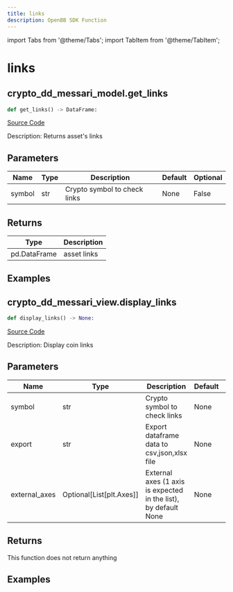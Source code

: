 ```yaml
---
title: links
description: OpenBB SDK Function
---
```


import Tabs from '@theme/Tabs';
import TabItem from '@theme/TabItem';

# links

<Tabs>
<TabItem value="model" label="Model" default>

## crypto_dd_messari_model.get_links

```python title='openbb_terminal/decorators.py'
def get_links() -> DataFrame:
```
[Source Code](https://github.com/OpenBB-finance/OpenBBTerminal/tree/main/openbb_terminal/decorators.py#L186)

Description: Returns asset's links

## Parameters

| Name | Type | Description | Default | Optional |
| ---- | ---- | ----------- | ------- | -------- |
| symbol | str | Crypto symbol to check links | None | False |

## Returns

| Type | Description |
| ---- | ----------- |
| pd.DataFrame | asset links |

## Examples



</TabItem>
<TabItem value="view" label="View">

## crypto_dd_messari_view.display_links

```python title='openbb_terminal/decorators.py'
def display_links() -> None:
```
[Source Code](https://github.com/OpenBB-finance/OpenBBTerminal/tree/main/openbb_terminal/decorators.py#L237)

Description: Display coin links

## Parameters

| Name | Type | Description | Default | Optional |
| ---- | ---- | ----------- | ------- | -------- |
| symbol | str | Crypto symbol to check links | None | False |
| export | str | Export dataframe data to csv,json,xlsx file | None | False |
| external_axes | Optional[List[plt.Axes]] | External axes (1 axis is expected in the list), by default None | None | True |

## Returns

This function does not return anything

## Examples



</TabItem>
</Tabs>